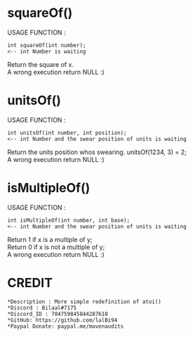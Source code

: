 # squareOf()
USAGE FUNCTION :<br/>
```
int squareOf(int number);                                                  <-- int Number is waiting 
``` 
Return the square of x.<br/>
A wrong execution return NULL :)<br/>

# unitsOf()
USAGE FUNCTION :<br/>
```
int unitsOf(int number, int position);                                     <-- int Number and the swear position of units is waiting
```
Return the units position whos swearing. unitsOf(1234, 3) = 2;<br/>
A wrong execution return NULL :)<br/>

# isMultipleOf()
USAGE FUNCTION :<br/>
```
int isMultipleOf(int number, int base);                                    <-- int Number and the swear position of units is waiting
```
Return 1 if x is a multiple of y;<br/>
Return 0 if x is not a multiple of y;<br/>
A wrong execution return NULL :)<br/>

# CREDIT
    *Description : More simple redefinition of atoi()
    *Discord : Bilaal#7175
    *Discord_ID : 704759845844287618
    *GitHub: https://github.com/lalBi94
    *Paypal Donate: paypal.me/mavenaudits
